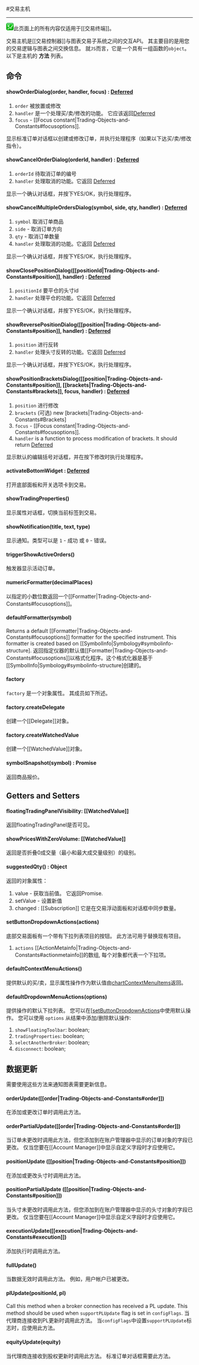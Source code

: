 #交易主机

---

![](/images/trading.png)此页面上的所有内容仅适用于\[\[交易终端\]\]。

交易主机是[[交易控制器]]与图表交易子系统之间的交互API。 其主要目的是用您的交易逻辑与图表之间交换信息。 就`JS`而言，它是一个具有一组函数的`object`。 以下是主机的 **方法** 列表。

## 命令

#### showOrderDialog(order, handler, focus) : [Deferred](https://api.jquery.com/category/deferred-object/)
1. `order` 被放置或修改
2. `handler` 是一个处理买/卖/修改的功能。 它应该返回[Deferred](https://api.jquery.com/category/deferred-object/)
3. `focus` - [[Focus constant|Trading-Objects-and-Constants#focusoptions]].

显示标准订单对话框以创建或修改订单，并执行处理程序（如果以下达买/卖/修改指令）。

#### showCancelOrderDialog(orderId, handler) : [Deferred](https://api.jquery.com/category/deferred-object/)
1. `orderId` 待取消订单的编号
2. `handler` 处理取消的功能。它返回 [Deferred](https://api.jquery.com/category/deferred-object/)

显示一个确认对话框，并按下YES/OK，执行处理程序。

#### showCancelMultipleOrdersDialog(symbol, side, qty, handler) : [Deferred](https://api.jquery.com/category/deferred-object/)
1. `symbol` 取消订单商品
2. `side` - 取消订单方向
3. `qty` - 取消订单数量
4. `handler` 处理取消的功能。它返回 [Deferred](https://api.jquery.com/category/deferred-object/)

显示一个确认对话框，并按下YES/OK，执行处理程序。

#### showClosePositionDialog([[positionId|Trading-Objects-and-Constants#position]], handler) : [Deferred](https://api.jquery.com/category/deferred-object/)
1. `positionId` 要平仓的头寸id
2. `handler` 处理平仓的功能。它返回 [Deferred](https://api.jquery.com/category/deferred-object/)

显示一个确认对话框，并按下YES/OK，执行处理程序。

#### showReversePositionDialog([[position|Trading-Objects-and-Constants#position]], handler) : [Deferred](https://api.jquery.com/category/deferred-object/)
1. `position` 进行反转
2. `handler` 处理头寸反转的功能。它返回 [Deferred](https://api.jquery.com/category/deferred-object/)

显示一个确认对话框，并按下YES/OK，执行处理程序。

#### showPositionBracketsDialog([[position|Trading-Objects-and-Constants#position]], [[brackets|Trading-Objects-and-Constants#brackets]], focus, handler) : [Deferred](https://api.jquery.com/category/deferred-object/)
1. `position` 进行修改
2. `brackets` (可选) new [brackets|Trading-Objects-and-Constants#Brackets]
2. `focus` - [[Focus constant|Trading-Objects-and-Constants#focusoptions]].
3. `handler` is a function to process modification of brackets. It should return [Deferred](https://api.jquery.com/category/deferred-object/)

显示默认的编辑括号对话框，并在按下修改时执行处理程序。

#### activateBottomWidget : [Deferred](https://api.jquery.com/category/deferred-object/)
打开底部面板和开关选项卡到交易。

#### showTradingProperties()
显示属性对话框，切换当前标签到交易。

#### showNotification(title, text, type)
显示通知。类型可以是 `1` - 成功 或 `0` - 错误。

#### triggerShowActiveOrders()
触发器显示活动订单。

#### numericFormatter(decimalPlaces)
以指定的小数位数返回一个[[Formatter|Trading-Objects-and-Constants#focusoptions]]。
 
#### defaultFormatter(symbol)
Returns a default [[Formatter|Trading-Objects-and-Constants#focusoptions]] formatter for the specified instrument. This formatter is created based on [[SymbolInfo|Symbology#symbolinfo-structure].
返回指定仪器的默认值[[Formatter|Trading-Objects-and-Constants#focusoptions]]以格式化程序。这个格式化器是基于[[SymbolInfo|Symbology#symbolinfo-structure]创建的。

#### factory
`factory` 是一个对象属性。 其成员如下所述。

#### factory.createDelegate
创建一个[[Delegate]]对象。

#### factory.createWatchedValue
创建一个[[WatchedValue]]对象。

#### symbolSnapshot(symbol) : Promise
返回商品报价。

## Getters and Setters

#### floatingTradingPanelVisibility: [[WatchedValue]]
返回floatingTradingPanel是否可见。

#### showPricesWithZeroVolume: [[WatchedValue]]
返回是否折叠0成交量（最小和最大成交量级别）的级别。

#### suggestedQty() : Object
返回的对象属性：
1. value - 获取当前值。 它返回Promise.
2. setValue - 设置新值
3. changed : [[Subscription]]
它是在交易浮动面板和对话框中同步数量。

#### setButtonDropdownActions(actions)
底部交易面板有一个带有下拉列表项目的按钮。 此方法可用于替换现有项目。
1. `actions` [[ActionMetainfo|Trading-Objects-and-Constants#actionmetainfo]]的数组, 每个对象都代表一个下拉项。

#### defaultContextMenuActions()
提供默认的买/卖，显示属性操作作为默认值由[chartContextMenuItems](Trading-Controller#chartcontextmenuitemse)返回。

#### defaultDropdownMenuActions(options)
提供操作的默认下拉列表。 您可以在[[setButtonDropdownActions](Trading-Host#setButtonDropdownActionsactions)中使用默认操作。
您可以使用  `options` 从结果中添加/删除默认操作:
1. `showFloatingToolbar`: boolean;
2. `tradingProperties`: boolean;
3. `selectAnotherBroker`: boolean;
4. `disconnect`: boolean;

## 数据更新
需要使用这些方法来通知图表需要更新信息。

#### orderUpdate([[order|Trading-Objects-and-Constants#order]])
在添加或更改订单时调用此方法。

#### orderPartialUpdate([[order|Trading-Objects-and-Constants#order]])
当订单未更改时调用此方法，但您添加到在账户管理器中显示的订单对象的字段已更改。
仅当您要在[[Account Manager]]中显示自定义字段时才应使用它。

#### positionUpdate ([[position|Trading-Objects-and-Constants#position]])
在添加或更改头寸时调用此方法。

#### positionPartialUpdate ([[position|Trading-Objects-and-Constants#position]])
当头寸未更改时调用此方法，但您添加到在账户管理器中显示的头寸对象的字段已更改。
仅当您要在[[Account Manager]]中显示自定义字段时才应使用它。


#### executionUpdate([[execution|Trading-Objects-and-Constants#execution]])
添加执行时调用此方法。

#### fullUpdate()
当数据无效时调用此方法。 例如，用户帐户已被更改。

#### plUpdate(positionId, pl)
Call this method when a broker connection has received a PL update. This method should be used when `supportPLUpdate` flag is set in `configFlags`.
当代理商连接收到PL更新时调用此方法。 当`configFlags`中设置`supportPLUpdate`标志时，应使用此方法。

#### equityUpdate(equity)
当代理商连接收到股权更新时调用此方法。 标准订单对话框需要此方法。
